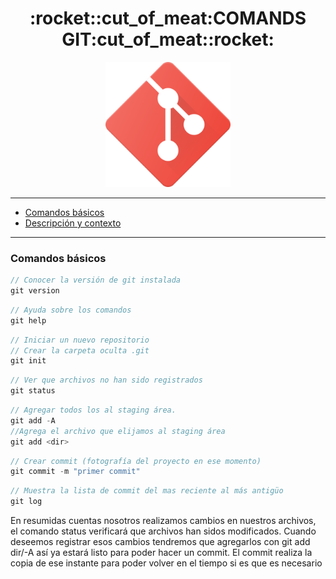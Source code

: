 

<h1 align="center">:rocket::cut_of_meat:COMANDS GIT:cut_of_meat::rocket:</h1>
<p align="center"><img width="200rem" hight="auto" src="/Img/git.png"/></p>


---


- [Comandos básicos](#comandos-básicos)
- [Descripción y contexto](#descripción-y-contexto)


---

### Comandos básicos

```javascript
// Conocer la versión de git instalada
git version
```
```javascript
// Ayuda sobre los comandos
git help
```
```javascript
// Iniciar un nuevo repositorio
// Crear la carpeta oculta .git
git init
```
```javascript
// Ver que archivos no han sido registrados
git status
```
```javascript
// Agregar todos los al staging área.
git add -A
//Agrega el archivo que elijamos al staging área
git add <dir> 
```
```javascript
// Crear commit (fotografía del proyecto en ese momento)
git commit -m "primer commit"
```
```javascript
// Muestra la lista de commit del mas reciente al más antigüo
git log
```

En resumidas cuentas nosotros realizamos cambios en nuestros archivos, el comando status verificará que archivos han sidos modificados. Cuando deseemos registrar esos cambios tendremos que agregarlos con git add dir/-A así ya estará listo para poder hacer un commit. El commit realiza la copia de ese instante para poder volver en el tiempo si es que es necesario

    
